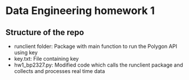 # Data Engineering homework 1

## Structure of the repo
- runclient folder: Package with main function to run the Polygon API using key
- key.txt: File containing key
- hw1_bp2327.py: Modified code which calls the runclient package and collects and processes real time data
